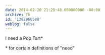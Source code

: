 ```yaml
---
date: 2014-02-20 21:29:48.000000000 -08:00
archive: fb
id: '1392960588'
weblog: false
---
```


I need a Pop Tart*

\* for certain definitions of "need"
